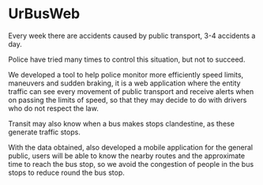 # UrBusWeb

Every week there are accidents caused by public transport, 3-4 accidents a day. 

Police have tried many times to control this situation, but not to succeed.

We developed a tool to help police monitor more efficiently speed limits, maneuvers and sudden braking, it is a web application where the entity traffic can see every movement of public transport and receive alerts when on passing the limits of speed, so that they may decide to do with drivers who do not respect the law.

Transit may also know when a bus makes stops clandestine, as these generate traffic stops. 

With the data obtained, also developed a mobile application for the general public, users will be able to know the nearby routes and the approximate time to reach the bus stop, so we avoid the congestion of people in the bus stops to reduce round the bus stop.
